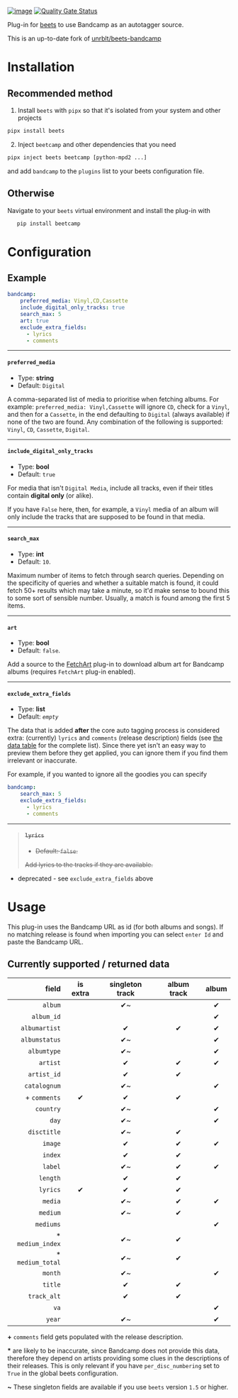 [![image](http://img.shields.io/pypi/v/beetcamp.svg)](https://pypi.python.org/pypi/beetcamp)
[![Quality Gate Status](https://sonarcloud.io/api/project_badges/measure?project=snejus_beets-bandcamp&metric=alert_status)](https://sonarcloud.io/dashboard?id=snejus_beets-bandcamp)

Plug-in for [beets](https://github.com/beetbox/beets) to use Bandcamp as
an autotagger source.

This is an up-to-date fork of [unrblt/beets-bandcamp](https://github.com/unrblt/beets-bandcamp)

# Installation

## Recommended method

1. Install `beets` with `pipx` so that it's isolated from your system and other projects
```bash
pipx install beets
```

2. Inject `beetcamp` and other dependencies that you need
```bash
pipx inject beets beetcamp [python-mpd2 ...]
```
and add `bandcamp` to the `plugins` list to your beets configuration file.

## Otherwise

Navigate to your `beets` virtual environment and install the plug-in with

```bash
   pip install beetcamp
```



# Configuration

## Example

```yaml
bandcamp:
    preferred_media: Vinyl,CD,Cassette
    include_digital_only_tracks: true
    search_max: 5
    art: true
    exclude_extra_fields:
      - lyrics
      - comments
```
---

#### `preferred_media`

- Type: **string**
- Default: `Digital`

A comma-separated list of media to prioritise when fetching albums. For example:
`preferred_media: Vinyl,Cassette` will ignore `CD`, check for a `Vinyl`, and then for a
`Cassette`, in the end defaulting to `Digital` (always available) if none of the two are
found. Any combination of the following is supported: `Vinyl`, `CD`, `Cassette`,
`Digital`.

---

#### `include_digital_only_tracks`

- Type: **bool**
- Default: `true`

For media that isn't `Digital Media`, include all tracks, even if their titles contain
**digital only** (or alike).

If you have `False` here, then, for example, a `Vinyl` media of an album will only include
the tracks that are supposed to be found in that media.

---

#### `search_max`

- Type: **int**
- Default: `10`.

Maximum number of items to fetch through search queries. Depending on the specificity of
queries and whether a suitable match is found, it could fetch 50+ results which may take a
minute, so it'd make sense to bound this to some sort of sensible number. Usually, a match
is found among the first 5 items.

---

#### `art`

- Type: **bool**
- Default: `false`.

Add a source to the
[FetchArt](http://beets.readthedocs.org/en/latest/plugins/fetchart.html) plug-in to
download album art for Bandcamp albums (requires `FetchArt` plug-in enabled).

---

#### `exclude_extra_fields`

- Type: **list**
- Default: _`empty`_

The data that is added **after** the core auto tagging process is considered extra:
(currently) `lyrics` and `comments` (release description) fields (see [the data
table](#currently-supported--returned-data) for the complete list). Since there yet isn't
an easy way to preview them before they get applied, you can ignore them if you find them
irrelevant or inaccurate.

For example, if you wanted to ignore all the goodies you can specify
```yaml
bandcamp:
    search_max: 5
    exclude_extra_fields:
      - lyrics
      - comments
```

---

>#### ~~`lyrics`~~
>
>- ~~Default: `false`.~~
>
>~~Add lyrics to the tracks if they are available.~~
- deprecated - see `exclude_extra_fields` above

# Usage

This plug-in uses the Bandcamp URL as id (for both albums and songs). If no matching
release is found when importing you can select `enter Id` and paste the Bandcamp URL.

## Currently supported / returned data

| field            | is extra | singleton track | album track | album |
|-----------------:|:--------:|:---------------:|:-----------:|:-----:|
| `album`          |          | ✔~              |             | ✔     |
| `album_id`       |          |                 |             | ✔     |
| `albumartist`    |          | ✔               | ✔           | ✔     |
| `albumstatus`    |          | ✔~              |             | ✔     |
| `albumtype`      |          | ✔~              |             | ✔     |
| `artist`         |          | ✔               | ✔           | ✔     |
| `artist_id`      |          | ✔               | ✔           |       |
| `catalognum`     |          | ✔~              |             | ✔     |
| + `comments`     | ✔        | ✔               | ✔           |       |
| `country`        |          | ✔~              |             | ✔     |
| `day`            |          | ✔~              |             | ✔     |
| `disctitle`      |          | ✔~              | ✔           |       |
| `image`          |          | ✔               | ✔           | ✔     |
| `index`          |          | ✔               | ✔           |       |
| `label`          |          | ✔~              | ✔           | ✔     |
| `length`         |          | ✔               | ✔           |       |
| `lyrics`         | ✔        | ✔               | ✔           |       |
| `media`          |          | ✔~              | ✔           | ✔     |
| `medium`         |          | ✔~              | ✔           |       |
| `mediums`        |          |                 |             | ✔     |
| * `medium_index` |          | ✔~              | ✔           |       |
| * `medium_total` |          | ✔~              | ✔           |       |
| `month`          |          | ✔~              |             | ✔     |
| `title`          |          | ✔               | ✔           |       |
| `track_alt`      |          | ✔               | ✔           |       |
| `va`             |          |                 |             | ✔     |
| `year`           |          | ✔~              |             | ✔     |

**\+** `comments` field gets populated with the release description.

**\*** are likely to be inaccurate, since Bandcamp does not provide this data,
  therefore they depend on artists providing some clues in the descriptions of
  their releases. This is only relevant if you have `per_disc_numbering` set to
  `True` in the global beets configuration.

**\~** These singleton fields are available if you use `beets` version `1.5` or higher.
